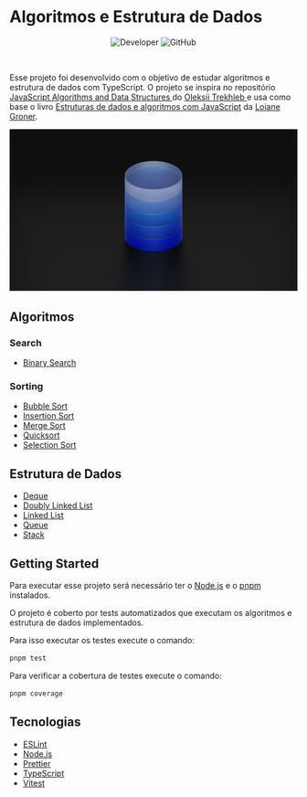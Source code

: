# Algoritmos e Estrutura de Dados

<p align="center">
  <img alt="Developer" src="https://img.shields.io/badge/developer-jfilipedias-blue">
  <img alt="GitHub" src="https://img.shields.io/github/license/jfilipedias/algorithms">
</p>
<br>

Esse projeto foi desenvolvido com o objetivo de estudar algoritmos e estrutura de dados com TypeScript. O projeto se inspira no repositório [JavaScript Algorithms and Data Structures
](https://github.com/trekhleb/javascript-algorithms) do [Oleksii Trekhleb
](https://twitter.com/Trekhleb) e usa como base o livro [Estruturas de dados e algoritmos com JavaScript](https://novatec.com.br/livros/estruturas-de-dados-algoritmos-em-javascript-2ed/) da [Loiane Groner](https://twitter.com/loiane).

<div align="center">
  <img alt="Stack" title="stack" src="./docs/cover.png" />
</div>

## Algoritmos

### Search

- [Binary Search](./src/algorithms/search/binary-search/index.ts)

### Sorting

- [Bubble Sort](./src/algorithms/sorting/bubble-sort/index.ts)
- [Insertion Sort](./src/algorithms/sorting/insertion-sort/index.ts)
- [Merge Sort](./src/algorithms/sorting/merge-sort/index.ts)
- [Quicksort](./src/algorithms/sorting/quicksort/index.ts)
- [Selection Sort](./src/algorithms/sorting/selection-sort/index.ts)

## Estrutura de Dados

- [Deque](./src/data-structure/deque/README.md)
- [Doubly Linked List](./src/data-structure/doubly-linked-list/README.md)
- [Linked List](./src/data-structure/linked-list/README.md)
- [Queue](./src/data-structure/queue/README.md)
- [Stack](./src/data-structure/stack/README.md)

## Getting Started

Para executar esse projeto será necessário ter o [Node.js](https://nodejs.org/) e o [pnpm](https://pnpm.io/) instalados.

O projeto é coberto por tests automatizados que executam os algoritmos e estrutura de dados implementados.

Para isso executar os testes execute o comando:

```bash
pnpm test
```

Para verificar a cobertura de testes execute o comando:

```bash
pnpm coverage
```

## Tecnologias

- [ESLint](https://eslint.org/)
- [Node.js](https://nodejs.org/)
- [Prettier](https://eslint.org/)
- [TypeScript](https://typescriptlang.org/)
- [Vitest](https://vitest.dev/)
